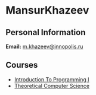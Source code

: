 






MansurKhazeev
=============






Personal Information
--------------------


 **Email:** m.khazeev@innopolis.ru



Courses
-------


* [Introduction To Programming I](https://eduwiki.innopolis.university/index.php/BSc:IntroductionToProgrammingI)
* [Theoretical Computer Science](https://eduwiki.innopolis.university/index.php/BSc:TheoreticalComputerScience)










